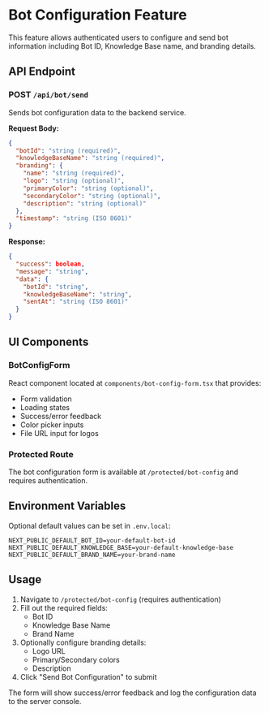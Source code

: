 # Bot Configuration Feature

This feature allows authenticated users to configure and send bot information including Bot ID, Knowledge Base name, and branding details.

## API Endpoint

### POST `/api/bot/send`

Sends bot configuration data to the backend service.

**Request Body:**
```json
{
  "botId": "string (required)",
  "knowledgeBaseName": "string (required)", 
  "branding": {
    "name": "string (required)",
    "logo": "string (optional)",
    "primaryColor": "string (optional)",
    "secondaryColor": "string (optional)", 
    "description": "string (optional)"
  },
  "timestamp": "string (ISO 8601)"
}
```

**Response:**
```json
{
  "success": boolean,
  "message": "string",
  "data": {
    "botId": "string",
    "knowledgeBaseName": "string",
    "sentAt": "string (ISO 8601)"
  }
}
```

## UI Components

### BotConfigForm
React component located at `components/bot-config-form.tsx` that provides:
- Form validation
- Loading states
- Success/error feedback
- Color picker inputs
- File URL input for logos

### Protected Route
The bot configuration form is available at `/protected/bot-config` and requires authentication.

## Environment Variables

Optional default values can be set in `.env.local`:
```
NEXT_PUBLIC_DEFAULT_BOT_ID=your-default-bot-id
NEXT_PUBLIC_DEFAULT_KNOWLEDGE_BASE=your-default-knowledge-base  
NEXT_PUBLIC_DEFAULT_BRAND_NAME=your-brand-name
```

## Usage

1. Navigate to `/protected/bot-config` (requires authentication)
2. Fill out the required fields:
   - Bot ID
   - Knowledge Base Name
   - Brand Name
3. Optionally configure branding details:
   - Logo URL
   - Primary/Secondary colors
   - Description
4. Click "Send Bot Configuration" to submit

The form will show success/error feedback and log the configuration data to the server console.